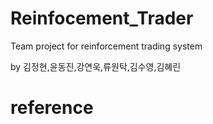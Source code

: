 # Reinfocement_Trader
Team project for reinforcement trading system

by 김정현,윤동진,강연욱,류원탁,김수영,김혜린 

#

#



# reference 


